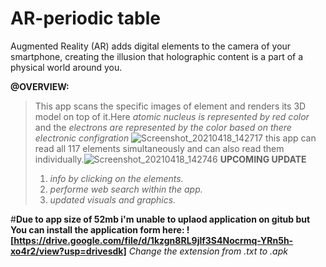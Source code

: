 # AR-periodic table
Augmented Reality (AR) adds digital elements to the camera of your smartphone, creating the illusion that holographic content is a part of a physical world around you.

**@OVERVIEW:**
>This app scans the specific images of element and renders its 3D model on top of it.Here *atomic nucleus is represented by red color* and the *electrons are represented  by the color based on there electronic configration* ![Screenshot_20210418_142717](https://user-images.githubusercontent.com/66684814/115141101-3e6f9b80-a058-11eb-96f4-a1363c5d1be6.jpg)
>this app can read all 117  elements simultaneously and can also read them individually.![Screenshot_20210418_142746](https://user-images.githubusercontent.com/66684814/115141195-a4f4b980-a058-11eb-942e-42412ea62b0f.jpg)
**UPCOMING UPDATE**
>1. *info by clicking on the elements.*
>2. *performe web search within the app.*
>3. *updated visuals and graphics.*

#**Due to app size of 52mb i'm unable to uplaod application on gitub but You can install the application form here: ![https://drive.google.com/file/d/1kzgn8RL9jlf3S4Nocrmq-YRn5h-xo4r2/view?usp=drivesdk]** *Change the extension from .txt to .apk*
